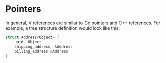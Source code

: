 # Pointers

In general, V references are similar to Go pointers and C++ references. For example, a tree structure definition would look like this:

```go
struct Address<Object> {
	uuid  Object
	shipping_address  &Address
	billing_address &Address
}
```
